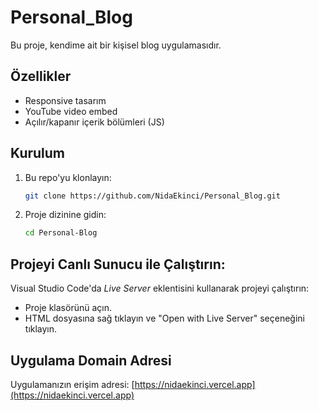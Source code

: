 # Personal_Blog
Bu proje, kendime ait bir kişisel blog uygulamasıdır.

## Özellikler

- Responsive tasarım
- YouTube video embed
- Açılır/kapanır içerik bölümleri (JS)

## Kurulum
1. Bu repo'yu klonlayın:
   ```bash
   git clone https://github.com/NidaEkinci/Personal_Blog.git

2. Proje dizinine gidin:
    ```bash
    cd Personal-Blog

## Projeyi Canlı Sunucu ile Çalıştırın:
Visual Studio Code'da *Live Server* eklentisini kullanarak projeyi çalıştırın:

- Proje klasörünü açın.
- HTML dosyasına sağ tıklayın ve "Open with Live Server" seçeneğini tıklayın.

## Uygulama Domain Adresi

Uygulamanızın erişim adresi: [https://nidaekinci.vercel.app](https://nidaekinci.vercel.app)
